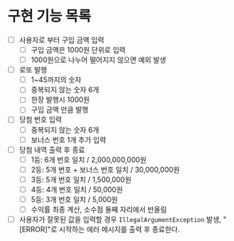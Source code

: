 # 구현 기능 목록
- [ ] 사용자로 부터 구입 금액 입력
    - [ ] 구입 금액은 1000원 단위로 입력
    - [ ] 1000원으로 나누어 떨어지지 않으면 예외 발생
- [ ] 로또 발행
    - [ ] 1~45까지의 숫자
    - [ ] 중복되지 않는 숫자 6개
    - [ ] 한장 발행시 1000원
    - [ ] 구입 금액 만큼 발행
- [ ] 당첨 번호 입력
    - [ ] 중복되지 않는 숫자 6개
    - [ ] 보너스 번호 1개 추가 입력
- [ ] 당첨 내역 출력 후 종료
    - [ ] 1등: 6개 번호 일치 / 2,000,000,000원
    - [ ] 2등: 5개 번호 + 보너스 번호 일치 / 30,000,000원
    - [ ] 3등: 5개 번호 일치 / 1,500,000원
    - [ ] 4등: 4개 번호 일치 / 50,000원
    - [ ] 5등: 3개 번호 일치 / 5,000원
    - [ ] 수익률 최종 계산, 소수점 둘째 자리에서 반올림
- [ ] 사용자가 잘못된 값을 입력할 경우 `IllegalArgumentException` 발생, "[ERROR]"로 시작하는 에러 메시지를 출력 후 종료한다.